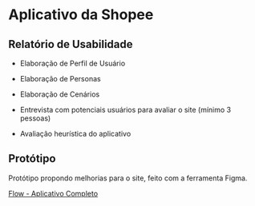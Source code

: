 # Aplicativo da Shopee
## Relatório de Usabilidade

*    Elaboração de Perfil de Usuário

*    Elaboração de Personas

*    Elaboração de Cenários

*    Entrevista com potenciais usuários para avaliar o site (mínimo 3 pessoas)

*    Avaliação heurística do aplicativo

## Protótipo

Protótipo propondo melhorias para o site, feito com a ferramenta Figma.

[Flow - Aplicativo Completo](https://www.figma.com/proto/e5QzlFRqOTSqjEAmVRlGLm/Usabilidade-UNA?node-id=101%3A248&scaling=scale-down&page-id=0%3A1&starting-point-node-id=101%3A60&show-proto-sidebar=1)